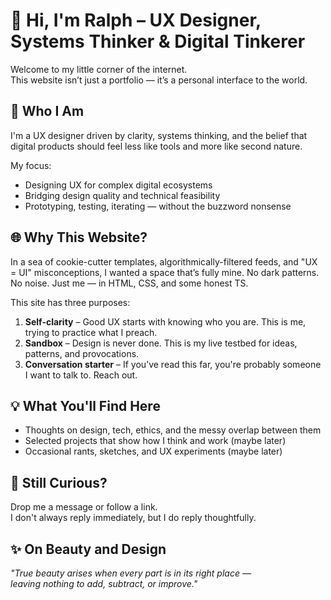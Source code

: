 # 👋 Hi, I'm Ralph – UX Designer, Systems Thinker & Digital Tinkerer

Welcome to my little corner of the internet.\
This website isn’t just a portfolio — it’s a personal interface to the world.

## 🧠 Who I Am

I'm a UX designer driven by clarity, systems thinking, and the belief that
digital products should feel less like tools and more like second nature.

My focus:

- Designing UX for complex digital ecosystems
- Bridging design quality and technical feasibility
- Prototyping, testing, iterating — without the buzzword nonsense

## 🌐 Why This Website?

In a sea of cookie-cutter templates, algorithmically-filtered feeds, and "UX =
UI" misconceptions, I wanted a space that’s fully mine. No dark patterns. No
noise. Just me — in HTML, CSS, and some honest TS.

This site has three purposes:

1. **Self-clarity** – Good UX starts with knowing who you are. This is me,
   trying to practice what I preach.
1. **Sandbox** – Design is never done. This is my live testbed for ideas,
   patterns, and provocations.
1. **Conversation starter** – If you’ve read this far, you're probably someone I
   want to talk to. Reach out.

## 💡 What You'll Find Here

- Thoughts on design, tech, ethics, and the messy overlap between them
- Selected projects that show how I think and work (maybe later)
- Occasional rants, sketches, and UX experiments (maybe later)

## 🤔 Still Curious?

Drop me a message or follow a link.\
I don't always reply immediately, but I do reply thoughtfully.

## ✨ On Beauty and Design

_"True beauty arises when every part is in its right place —\
leaving nothing to add, subtract, or improve."_
